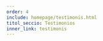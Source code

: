 ```yaml
---
order: 4
include: homepage/testimonis.html
titol_seccio: Testimonios
inner_link: testimonis
---
```

